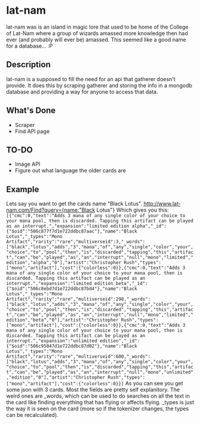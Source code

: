lat-nam
=======

lat-nam was is an island in magic lore that used to be home of the College of Lat-Nam where a group of wizards amassed more knowledge then had ever (and probably will ever be) amassed.
This seemed like a good name for a database... :P

Description
-----------

lat-nam is a supposed to fill the need for an api that gatherer doesn't provide. It does this by scraping gatherer and storing the info in a mongodb database and providing a way for anyone to access that data.

What's Done
-----------

* Scraper
* Find API page

TO-DO
-----

* Image API
* Figure out what language the older cards are

Example
-------

Lets say you want to get the cards name "Black Lotus".
http://www.lat-nam.com/Find?query={name:"Black Lotus"}
Which gives you this:
```[{"cmc":0,"text":"Adds 3 mana of any single color of your choice to your mana pool, then is discarded. Tapping this artifact can be played as an interrupt.","expansion":"limited edition alpha","_id":{"$oid":"506c877f7d1e722ddbc87aac"},"name":"Black Lotus","_types":"Mono Artifact","rarity":"rare","multiverseid":3,"_words":["black","lotus","adds","3","mana","of","any","single","color","your","choice","to","pool","then","is","discarded","tapping","this","artifact","can","be","played","as","an","interrupt","null","mono","limited","edition","alpha","0"],"artist":"Christopher Rush","types":["mono","artifact"],"cost":{"colorless":0}},{"cmc":0,"text":"Adds 3 mana of any single color of your choice to your mana pool, then is discarded. Tapping this artifact can be played as an interrupt.","expansion":"limited edition beta","_id":{"$oid":"506c8ebd7d1e722ddbc87bd4"},"name":"Black Lotus","_types":"Mono Artifact","rarity":"rare","multiverseid":298,"_words":["black","lotus","adds","3","mana","of","any","single","color","your","choice","to","pool","then","is","discarded","tapping","this","artifact","can","be","played","as","an","interrupt","null","mono","limited","edition","beta","0"],"artist":"Christopher Rush","types":["mono","artifact"],"cost":{"colorless":0}},{"cmc":0,"text":"Adds 3 mana of any single color of your choice to your mana pool, then is discarded. Tapping this artifact can be played as an interrupt.","expansion":"unlimited edition","_id":{"$oid":"506c95047d1e722ddbc87d02"},"name":"Black Lotus","_types":"Mono Artifact","rarity":"rare","multiverseid":600,"_words":["black","lotus","adds","3","mana","of","any","single","color","your","choice","to","pool","then","is","discarded","tapping","this","artifact","can","be","played","as","an","interrupt","null","mono","unlimited","edition","0"],"artist":"Christopher Rush","types":["mono","artifact"],"cost":{"colorless":0}}]```
As you can see you get some json with 3 cards. Most the fields are pretty self explanitory. The weird ones are _words, which can be used to do searches on all the text in the card like finding everything that has flying or affects flying. _types is just the way it is seen on the card (more so if the tokenizer changes, the types can be recalculated).
